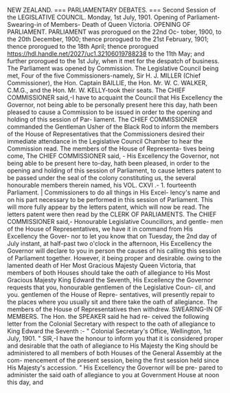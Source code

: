 NEW ZEALAND.
=== PARLIAMENTARY DEBATES.
=== Second Session of the LEGISLATIVE COUNCIL. Monday, 1st July, 1901. Opening of Parliament-Swearing-in of Members- Death of Queen Victoria. OPENING OF PARLIAMENT. PARLIAMENT was prorogued on the 22nd Oc- tober, 1900, to the 20th December, 1900; thence prorogued to the 21st February, 1901; thence prorogued to the 18th April; thence prorogued https://hdl.handle.net/2027/uc1.32106019788238 to the 11th May; and further prorogued to the 1st July, when it met for the despatch of business. The Parliament was opened by Commission. The Legislative Council being met, Four of the five Commissioners-namely, Sir H. J. MILLER (Chief Commissioner), the Hon. Captain BAILLIE, the Hon. Mr. W. C. WALKER, C.M.G., and the Hon. Mr. W. KELLY-took their seats. The CHIEF COMMISSIONER said,-I have to acquaint the Council that His Excellency the Governor, not being able to be personally present here this day, hath been pleased to cause a Commission to be issued in order to the opening and holding of this session of Par- liament. The CHIEF COMMISSIONER commanded the Gentleman Usher of the Black Rod to inform the members of the House of Representatives that the Commissioners desired their immediate attendance in the Legislative Council Chamber to hear the Commission read. The members of the House of Representa- tives being come, The CHIEF COMMISSIONER said, - His Excellency the Governor, not being able to be present here to-day, hath been pleased, in order to the opening and holding of this session of Parliament, to cause letters patent to be passed under the seal of the colony constituting us, the several honourable members therein named, his VOL. CXVI .- 1. fourteenth Parliament. | Commissioners to do all things in His Excel- lency's name and on his part necessary to be performed in this session of Parliament. This will more fully appear by the letters patent, which will now be read. The letters patent were then read by the CLERK OF PARLIAMENTS. The CHIEF COMMISSIONER said,- Honourable Legislative Councillors, and gentle- men of the House of Representatives, we have it in command from His Excellency the Gover- nor to let you know that on Tuesday, the 2nd day of July instant, at half-past two o'clock in the afternoon, His Excellency the Governor will declare to you in person the causes of his calling this session of Parliament together. However, it being proper and desirable. owing to the lamented death of Her Most Gracious Majesty Queen Victoria, that members of both Houses should take the oath of allegiance to His Most Gracious Majesty King Edward the Seventh, His Excellency the Governor requests that you, honourable gentlemen of the Legislative Coun- cil, and you. gentlemen of the House of Repre- sentatives, will presently repair to the places where you usually sit and there take the oath of allegiance. The members of the House of Representatives then withdrew. SWEARING-IN OF MEMBERS. The Hon. the SPEAKER said he had re- ceived the following letter from the Colonial Secretary with respect to the oath of allegiance to King Edward the Seventh :- " Colonial Secretary's Office, Wellington, 1st July, 1901. " SIR,-I have the honour to inform you that it is considered proper and desirable that the oath of allegiance to His Majesty the King should be administered to all members of both Houses of the General Assembly at the com- mencement of the present session, being the first session held since His Majesty's accession. " His Excellency the Governor will be pre- pared to administer the said oath of allegiance to you at Government House at noon this day, and 